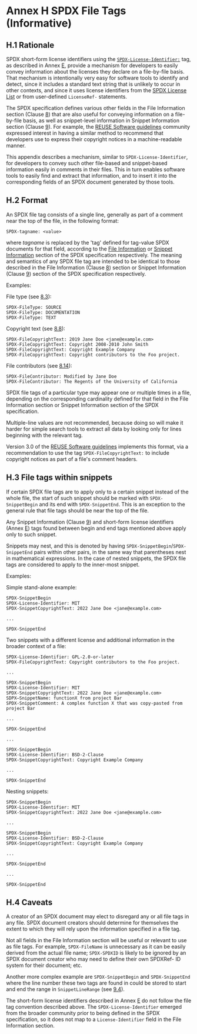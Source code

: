 # Annex H SPDX File Tags (Informative)

## H.1 Rationale <a name="H.1"></a>

SPDX short-form license identifiers using the [`SPDX-License-Identifier:`](https://spdx.dev/ids) tag, as described in Annex [E](using-SPDX-short-identifiers-in-source-files.md), provide a mechanism for developers to easily convey information about the licenses they declare on a file-by-file basis. That mechanism is intentionally very easy for software tools to identify and detect, since it includes a standard text string that is unlikely to occur in other contexts, and since it uses license identifiers from the [SPDX License List](https://spdx.org/licenses) or from user-defined `LicenseRef-` statements.

The SPDX specification defines various other fields in the File Information section (Clause [8](file-information.md)) that are also useful for conveying information on a file-by-file basis, as well as snippet-level information in Snippet Information section (Clause [9](snippet-information.md)). For example, the [REUSE Software guidelines](https://reuse.software) community expressed interest in having a similar method to recommend that developers use to express their copyright notices in a machine-readable manner.

This appendix describes a mechanism, similar to `SPDX-License-Identifier`, for developers to convey such other file-based and snippet-based information easily in comments in their files. This in turn enables software tools to easily find and extract that information, and to insert it into the corresponding fields of an SPDX document generated by those tools.

## H.2 Format <a name="H.2"></a>

An SPDX file tag consists of a single line, generally as part of a comment near the top of the file, in the following format:

```text
SPDX-tagname: <value>
```

where _tagname_ is replaced by the 'tag' defined for tag-value SPDX documents for that field, according to the [File Information](file-information.md) or [Snippet Information](snippet-information.md) section of the SPDX specification respectively. The meaning and semantics of any SPDX file tag are intended to be identical to those described in the File Information (Clause [8](file-information.md)) section or Snippet Information (Clause [9](snippet-information.md)) section of the SPDX specification respectively.

Examples:

File type (see [8.3](file-information.md#8.3)):

```text
SPDX-FileType: SOURCE
SPDX-FileType: DOCUMENTATION
SPDX-FileType: TEXT
```

Copyright text (see [8.8](file-information.md#8.8)):

```text
SPDX-FileCopyrightText: 2019 Jane Doe <jane@example.com>
SPDX-FileCopyrightText: Copyright 2008-2010 John Smith
SPDX-FileCopyrightText: Copyright Example Company
SPDX-FileCopyrightText: Copyright contributors to the Foo project.
```

File contributors (see [8.14](file-information.md#8.14)):

```text
SPDX-FileContributor: Modified by Jane Doe
SPDX-FileContributor: The Regents of the University of California
```

SPDX file tags of a particular type may appear one or multiple times in a file, depending on the corresponding cardinality defined for that field in the File Information section or Snippet Information section of the SPDX specification.

Multiple-line values are not recommended, because doing so will make it harder for simple search tools to extract all data by looking only for lines beginning with the relevant tag.

Version 3.0 of the [REUSE Software guidelines](https://reuse.software/spec/) implements this format, via a recommendation to use the tag `SPDX-FileCopyrightText:` to include copyright notices as part of a file's comment headers.

## H.3 File tags within snippets <a name="H.3"></a>

If certain SPDX file tags are to apply only to a certain snippet instead of the whole file, the start of such snippet should be marked with `SPDX-SnippetBegin` and its end with `SPDX-SnippetEnd`. This is an exception to the general rule that file tags should be near the top of the file.

Any Snippet Information (Clause [9](snippet-information.md)) and short-form license identifiers (Annex [E](using-SPDX-short-identifiers-in-source-files.md)) tags found between begin and end tags mentioned above apply only to such snippet.

Snippets may nest, and this is denoted by having `SPDX-SnippetBegin`/`SPDX-SnippetEnd` pairs within other pairs, in the same way that parentheses nest in mathematical expressions. In the case of nested snippets, the SPDX file tags are considered to apply to the inner-most snippet.

Examples:

Simple stand-alone example:

```text
SPDX-SnippetBegin
SPDX-License-Identifier: MIT
SPDX-SnippetCopyrightText: 2022 Jane Doe <jane@example.com>

...

SPDX-SnippetEnd
```

Two snippets with a different license and additional information in the broader context of a file:

```text
SPDX-License-Identifier: GPL-2.0-or-later
SPDX-FileCopyrightText: Copyright contributors to the Foo project.

...

SPDX-SnippetBegin
SPDX-License-Identifier: MIT
SPDX-SnippetCopyrightText: 2022 Jane Doe <jane@example.com>
SDPX—SnippetName: functionX from project Bar
SPDX-SnippetComment: A complex function X that was copy-pasted from project Bar

...

SPDX-SnippetEnd

...

SPDX-SnippetBegin
SPDX-License-Identifier: BSD-2-Clause
SPDX-SnippetCopyrightText: Copyright Example Company

...

SPDX-SnippetEnd

```

Nesting snippets:


```text
SPDX-SnippetBegin
SPDX-License-Identifier: MIT
SPDX-SnippetCopyrightText: 2022 Jane Doe <jane@example.com>

...

SPDX-SnippetBegin
SPDX-License-Identifier: BSD-2-Clause
SPDX-SnippetCopyrightText: Copyright Example Company

...

SPDX-SnippetEnd

... 

SPDX-SnippetEnd
```

## H.4 Caveats <a name="H.4"></a>

A creator of an SPDX document may elect to disregard any or all file tags in any file. SPDX document creators should determine for themselves the extent to which they will rely upon the information specified in a file tag.

Not all fields in the File Information section will be useful or relevant to use as file tags. For example, `SPDX-FileName` is unnecessary as it can be easily derived from the actual file name; `SPDX-SPDXID` is likely to be ignored by an SPDX document creator who may need to define their own SPDXRef- ID system for their document; etc.

Another more complex example are `SPDX-SnippetBegin` and `SPDX-SnippetEnd` where the line number these two tags are found in could be stored to start and end the range in `SnippetLineRange` (see [9.4](snippet-information.md#9.4)).

The short-form license identifiers described in Annex [E](using-SPDX-short-identifiers-in-source-files.md) do not follow the file tag convention described above. The `SPDX-License-Identifier` emerged from the broader community prior to being defined in the SPDX specification, so it does not map to a `License-Identifier` field in the File Information section.
